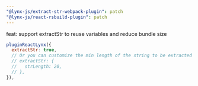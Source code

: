 ```yaml
---
"@lynx-js/extract-str-webpack-plugin": patch
"@lynx-js/react-rsbuild-plugin": patch
---
```


feat: support extractStr to reuse variables and reduce bundle size

```js
pluginReactLynx({
  extractStr: true,
  // Or you can customize the min length of the string to be extracted (default: 20)
  // extractStr: {
  //   strLength: 20,
  // },
}),
```
